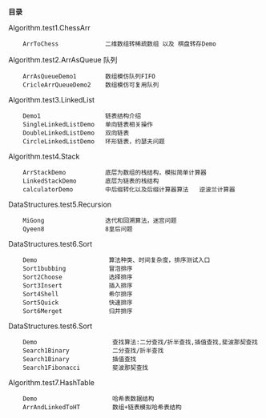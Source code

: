 **目录**

Algorithm.test1.ChessArr

        ArrToChess             二维数组转稀疏数组 以及 棋盘转存Demo

Algorithm.test2.ArrAsQueue           队列

        ArrAsQueueDemo1        数组模仿队列FIFO
        CricleArrQueueDemo2    数组模仿可复用队列

Algorithm.test3.LinkedList

        Demo1                  链表结构介绍
        SingleLinkedListDemo   单向链表相关操作
        DoubleLinkedListDemo   双向链表
        CircleLinkedListDemo   环形链表，约瑟夫问题

Algorithm.test4.Stack

        ArrStackDemo           底层为数组的栈结构，模拟简单计算器
        LinkedStackDemo        底层为链表的栈结构
        calculatorDemo         中后缀转化以及后缀计算器算法   逆波兰计算器

DataStructures.test5.Recursion

        MiGong                 迭代和回溯算法，迷宫问题
        Qyeen8                 8皇后问题
        
DataStructures.test6.Sort

        Demo                    算法种类、时间复杂度，排序测试入口
        Sort1bubbing            冒泡排序
        Sort2Choose             选择排序
        Sort3Insert             插入排序
        Sort4Shell              希尔排序
        Sort5Quick              快速排序
        Sort6Merget             归并排序
    
DataStructures.test6.Sort

        Demo                     查找算法:二分查找/折半查找,插值查找,斐波那契查找
        Search1Binary            二分查找/折半查找
        Search1Binary            插值查找
        Search1Fibonacci         斐波那契查找
        
Algorithm.test7.HashTable

        Demo                     哈希表数据结构
        ArrAndLinkedToHT         数组+链表模拟哈希表结构